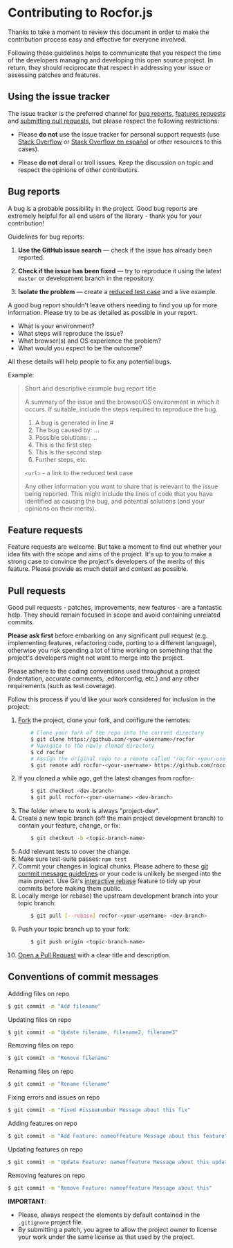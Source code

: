 # Contributing to Rocfor.js

Thanks to take a moment to review this document in order to make the contribution process easy and effective for everyone involved.

Following these guidelines helps to communicate that you respect the time of the developers managing and developing this open source project. In return, they should reciprocate that respect in addressing your issue or assessing patches and features.

## Using the issue tracker

The issue tracker is the preferred channel for [bug reports](#bug-reports),
[features requests](#feature-requests) and [submitting pull
requests](#pull-requests), but please respect the following restrictions:

* Please **do not** use the issue tracker for personal support requests (use [Stack Overflow](http://stackoverflow.com) or [Stack Overflow en español](http://es.stackoverflow.com) or other resources to this cases).

* Please **do not** derail or troll issues. Keep the discussion on topic and respect the opinions of other contributors.

## Bug reports

A bug is a probable possibility in the project. Good bug reports are extremely helpful for all end users of the library - thank you for your contribution!

Guidelines for bug reports:

1. **Use the GitHub issue search** &mdash; check if the issue has already been reported.

2. **Check if the issue has been fixed** &mdash; try to reproduce it using the latest `master` or development branch in the repository.

3. **Isolate the problem** &mdash; create a [reduced test case](https://css-tricks.com/reduced-test-cases/) and a live example.

A good bug report shouldn't leave others needing to find you up for more information. Please try to be as detailed as possible in your report.
* What is your environment?
* What steps will reproduce the issue?
* What browser(s) and OS experience the problem?
* What would you expect to be the outcome?

All these details will help people to fix any potential bugs.

Example:

> Short and descriptive example bug report title
>
> A summary of the issue and the browser/OS environment in which it occurs. If
> suitable, include the steps required to reproduce the bug.
>
> 1. A bug is generated in line #
> 1. The bug caused by: ...
> 1. Possible solutions : ...
> 1. This is the first step
> 1. This is the second step
> 1. Further steps, etc.
>
> `<url>` - a link to the reduced test case
>
> Any other information you want to share that is relevant to the issue being
> reported. This might include the lines of code that you have identified as
> causing the bug, and potential solutions (and your opinions on their
> merits).

## Feature requests

Feature requests are welcome. But take a moment to find out whether your idea
fits with the scope and aims of the project. It's up to *you* to make a strong
case to convince the project's developers of the merits of this feature. Please
provide as much detail and context as possible.

## Pull requests

Good pull requests - patches, improvements, new features - are a fantastic help. They should remain focused in scope and avoid containing unrelated commits.

**Please ask first** before embarking on any significant pull request (e.g. implementing features, refactoring code, porting to a different language), otherwise you risk spending a lot of time working on something that the project's developers might not want to merge into the project.

Please adhere to the coding conventions used throughout a project (indentation, accurate comments, .editorconfig, etc.) and any other requirements (such as test coverage).

Follow this process if you'd like your work considered for inclusion in the project:

1. [Fork](http://help.github.com/fork-a-repo/) the project, clone your fork, and configure the remotes:
	```bash
		# Clone your fork of the repo into the current directory
		$ git clone https://github.com/<your-username>/rocfor
		# Navigate to the newly cloned directory
		$ cd rocfor
		# Assign the original repo to a remote called "rocfor-<your-username>"
		$ git remote add rocfor-<your-username> https://github.com/roccouu/rocfor
	```
1. If you cloned a while ago, get the latest changes from rocfor-<your-username>:
	```bash
		$ git checkout <dev-branch>
		$ git pull rocfor-<your-username> <dev-branch>
	```
1. The folder where to work is always "project-dev".
1. Create a new topic branch (off the main project development branch) to contain your feature, change, or fix:
	```bash
		$ git checkout -b <topic-branch-name>
	```
1. Add relevant tests to cover the change.
1. Make sure test-suite passes: `npm test`
1. Commit your changes in logical chunks. Please adhere to these [git commit message guidelines](http://tbaggery.com/2008/04/19/a-note-about-git-commit-messages.html) or your code is unlikely be merged into the main project. Use Git's [interactive rebase](https://help.github.com/articles/interactive-rebase) feature to tidy up your commits before making them public.
1. Locally merge (or rebase) the upstream development branch into your topic branch:
	```bash
		$ git pull [--rebase] rocfor-<your-username> <dev-branch>
	```
1. Push your topic branch up to your fork:
	```bash
		$ git push origin <topic-branch-name>
	```
1. [Open a Pull Request](https://help.github.com/articles/using-pull-requests/) with a clear title and description.

## Conventions of commit messages

Addding files on repo

```bash
$ git commit -m "Add filename"
```

Updating files on repo

```bash
$ git commit -m "Update filename, filename2, filename3"
```

Removing files on repo

```bash
$ git commit -m "Remove filename"
```

Renaming files on repo

```bash
$ git commit -m "Rename filename"
```

Fixing errors and issues on repo

```bash
$ git commit -m "Fixed #issuenumber Message about this fix"
```

Adding features on repo

```bash
$ git commit -m "Add Feature: nameoffeature Message about this feature"
```

Updating features on repo

```bash
$ git commit -m "Update Feature: nameoffeature Message about this update"
```

Removing features on repo

```bash
$ git commit -m "Remove Feature: nameoffeature Message about this"
```

**IMPORTANT**:
* Please, always respect the elements by default contained in the `.gitignore` project file.
* By submitting a patch, you agree to allow the project owner to license your work under the same license as that used by the project.